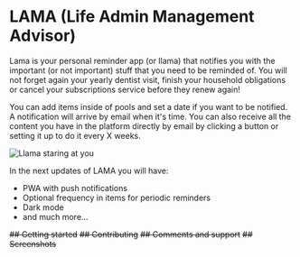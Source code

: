# LAMA (Life Admin Management Advisor)

Lama is your personal reminder app (or llama) that notifies you with the important (or not important) stuff that you need to be reminded of. You will not forget again your yearly dentist visit, finish your household obligations or cancel your subscriptions service before they renew again!

You can add items inside of pools and set a date if you want to be notified. A notification will arrive by email when it's time. You can also receive all the content you have in the platform directly by email by clicking a button or setting it up to do it every X weeks.

![Llama staring at you](https://t4.ftcdn.net/jpg/02/61/45/73/360_F_261457312_FyzKrOJ26Ie3O41RinOuueOPskwztYay.jpg)

In the next updates of LAMA you will have:
- PWA with push notifications
- Optional frequency in items for periodic reminders
- Dark mode
- and much more...

~~## Getting started~~
~~## Contributing~~
~~## Comments and support~~
~~## Screenshots~~
